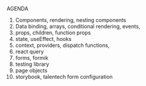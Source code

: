 AGENDA

1. Components, rendering, nesting components
2. Data binding, arrays, conditional rendering, events,
3. props, children, function props 
4. state, useEffect, hooks
5. context, providers, dispatch functions,
6. react query
7. forms, formik
8. testing library
9. page objects
10. storybook, talentech form configuration